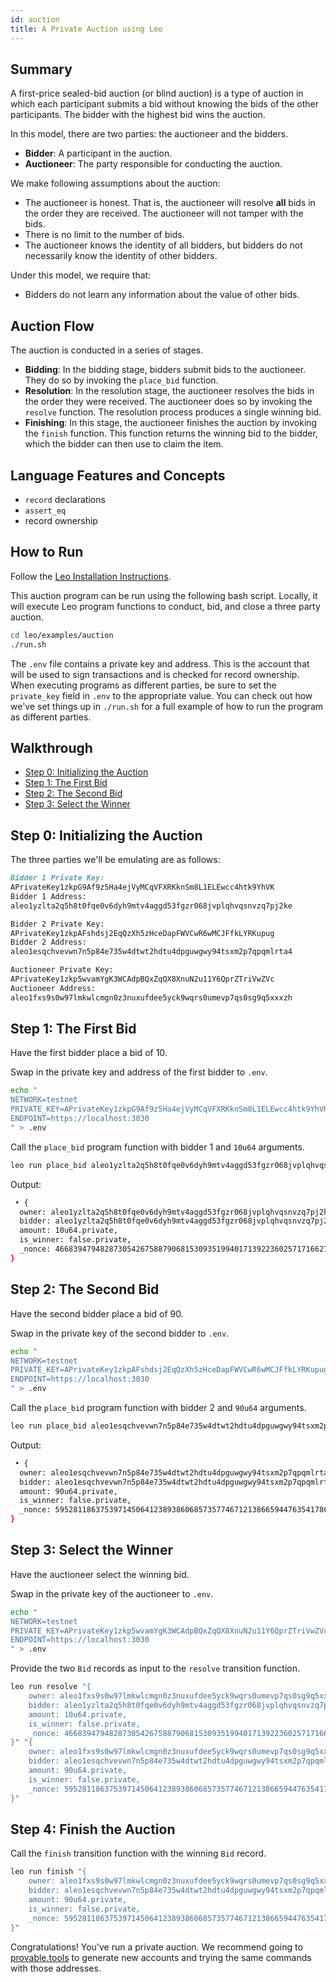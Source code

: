 ```yaml
---
id: auction
title: A Private Auction using Leo
---
```


## Summary

A first-price sealed-bid auction (or blind auction) is a type of auction in which each participant submits a bid without knowing the bids of the other participants.
The bidder with the highest bid wins the auction.

In this model, there are two parties: the auctioneer and the bidders.
- **Bidder**: A participant in the auction.
- **Auctioneer**: The party responsible for conducting the auction.

We make following assumptions about the auction:
- The auctioneer is honest. That is, the auctioneer will resolve **all** bids in the order they are received. The auctioneer will not tamper with the bids.
- There is no limit to the number of bids.
- The auctioneer knows the identity of all bidders, but bidders do not necessarily know the identity of other bidders.

Under this model, we require that:
- Bidders do not learn any information about the value of other bids.

## Auction Flow

The auction is conducted in a series of stages.
- **Bidding**: In the bidding stage, bidders submit bids to the auctioneer. They do so by invoking the `place_bid` function.
- **Resolution**:  In the resolution stage, the auctioneer resolves the bids in the order they were received. The auctioneer does so by invoking the `resolve` function. The resolution process produces a single winning bid.
- **Finishing**: In this stage, the auctioneer finishes the auction by invoking the `finish` function. This function returns the winning bid to the bidder, which the bidder can then use to claim the item.

## Language Features and Concepts
- `record` declarations
- `assert_eq`
- record ownership

## How to Run

Follow the [Leo Installation Instructions](https://developer.aleo.org/leo/installation).

This auction program can be run using the following bash script. Locally, it will execute Leo program functions to conduct, bid, and close a three party auction.

```bash
cd leo/examples/auction
./run.sh
```

The `.env` file contains a private key and address. This is the account that will be used to sign transactions and is checked for record ownership. When executing programs as different parties, be sure to set the `private_key` field in `.env` to the appropriate value. You can check out how we've set things up in `./run.sh` for a full example of how to run the program as different parties.

## Walkthrough

* [Step 0: Initializing the Auction](#step0)
* [Step 1: The First Bid](#step1)
* [Step 2: The Second Bid](#step2)
* [Step 3: Select the Winner](#step3)

## <a id="step0"></a> Step 0: Initializing the Auction

The three parties we'll be emulating are as follows:

```markdown
Bidder 1 Private Key:  
APrivateKey1zkpG9Af9z5Ha4ejVyMCqVFXRKknSm8L1ELEwcc4htk9YhVK
Bidder 1 Address: 
aleo1yzlta2q5h8t0fqe0v6dyh9mtv4aggd53fgzr068jvplqhvqsnvzq7pj2ke

Bidder 2 Private Key:
APrivateKey1zkpAFshdsj2EqQzXh5zHceDapFWVCwR6wMCJFfkLYRKupug
Bidder 2 Address:
aleo1esqchvevwn7n5p84e735w4dtwt2hdtu4dpguwgwy94tsxm2p7qpqmlrta4

Auctioneer Private Key:
APrivateKey1zkp5wvamYgK3WCAdpBQxZqQX8XnuN2u11Y6QprZTriVwZVc
Auctioneer Address:
aleo1fxs9s0w97lmkwlcmgn0z3nuxufdee5yck9wqrs0umevp7qs0sg9q5xxxzh
```

## <a id="step1"></a> Step 1: The First Bid

Have the first bidder place a bid of 10. 

Swap in the private key and address of the first bidder to `.env`.

```bash
echo "
NETWORK=testnet
PRIVATE_KEY=APrivateKey1zkpG9Af9z5Ha4ejVyMCqVFXRKknSm8L1ELEwcc4htk9YhVK
ENDPOINT=https://localhost:3030
" > .env
``` 

Call the `place_bid` program function with bidder 1 and `10u64` arguments.

```bash
leo run place_bid aleo1yzlta2q5h8t0fqe0v6dyh9mtv4aggd53fgzr068jvplqhvqsnvzq7pj2ke 10u64
```
Output:
```bash
 • {
  owner: aleo1yzlta2q5h8t0fqe0v6dyh9mtv4aggd53fgzr068jvplqhvqsnvzq7pj2ke.private,
  bidder: aleo1yzlta2q5h8t0fqe0v6dyh9mtv4aggd53fgzr068jvplqhvqsnvzq7pj2ke.private,
  amount: 10u64.private,
  is_winner: false.private,
  _nonce: 4668394794828730542675887906815309351994017139223602571716627453741502624516group.public
}
```
## <a id="step2"></a> Step 2: The Second Bid

Have the second bidder place a bid of 90.

Swap in the private key of the second bidder to `.env`.

```bash
echo "
NETWORK=testnet
PRIVATE_KEY=APrivateKey1zkpAFshdsj2EqQzXh5zHceDapFWVCwR6wMCJFfkLYRKupug
ENDPOINT=https://localhost:3030
" > .env
```

Call the `place_bid` program function with bidder 2 and `90u64` arguments.

```bash
leo run place_bid aleo1esqchvevwn7n5p84e735w4dtwt2hdtu4dpguwgwy94tsxm2p7qpqmlrta4 90u64
```
Output:
```bash
 • {
  owner: aleo1esqchvevwn7n5p84e735w4dtwt2hdtu4dpguwgwy94tsxm2p7qpqmlrta4.private,
  bidder: aleo1esqchvevwn7n5p84e735w4dtwt2hdtu4dpguwgwy94tsxm2p7qpqmlrta4.private,
  amount: 90u64.private,
  is_winner: false.private,
  _nonce: 5952811863753971450641238938606857357746712138665944763541786901326522216736group.public
}
```
## <a id="step3"></a> Step 3: Select the Winner

Have the auctioneer select the winning bid.

Swap in the private key of the auctioneer to `.env`.

```bash
echo "
NETWORK=testnet
PRIVATE_KEY=APrivateKey1zkp5wvamYgK3WCAdpBQxZqQX8XnuN2u11Y6QprZTriVwZVc
ENDPOINT=https://localhost:3030
" > .env
```

Provide the two `Bid` records as input to the `resolve` transition function.

```bash 
leo run resolve "{
    owner: aleo1fxs9s0w97lmkwlcmgn0z3nuxufdee5yck9wqrs0umevp7qs0sg9q5xxxzh.private,
    bidder: aleo1yzlta2q5h8t0fqe0v6dyh9mtv4aggd53fgzr068jvplqhvqsnvzq7pj2ke.private,
    amount: 10u64.private,
    is_winner: false.private,
    _nonce: 4668394794828730542675887906815309351994017139223602571716627453741502624516group.public
}" "{
    owner: aleo1fxs9s0w97lmkwlcmgn0z3nuxufdee5yck9wqrs0umevp7qs0sg9q5xxxzh.private,
    bidder: aleo1esqchvevwn7n5p84e735w4dtwt2hdtu4dpguwgwy94tsxm2p7qpqmlrta4.private,
    amount: 90u64.private,
    is_winner: false.private,
    _nonce: 5952811863753971450641238938606857357746712138665944763541786901326522216736group.public
}"
```

## <a id="step4"></a> Step 4: Finish the Auction

Call the `finish` transition function with the winning `Bid` record.

```bash 
leo run finish "{
    owner: aleo1fxs9s0w97lmkwlcmgn0z3nuxufdee5yck9wqrs0umevp7qs0sg9q5xxxzh.private,
    bidder: aleo1esqchvevwn7n5p84e735w4dtwt2hdtu4dpguwgwy94tsxm2p7qpqmlrta4.private,
    amount: 90u64.private,
    is_winner: false.private,
    _nonce: 5952811863753971450641238938606857357746712138665944763541786901326522216736group.public
}"
```

Congratulations! You've run a private auction. We recommend going to [provable.tools](https://provable.tools) to generate new accounts and trying the same commands with those addresses.
